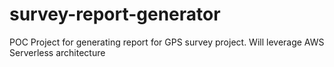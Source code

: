 # survey-report-generator
POC Project for generating report for GPS survey project. Will leverage AWS Serverless architecture  
